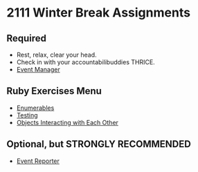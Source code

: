 # 2111 Winter Break Assignments

## Required
* Rest, relax, clear your head.
* Check in with your accountabilibuddies THRICE.
* [Event Manager](https://backend.turing.io/module1/projects/eventmanager)
## Ruby Exercises Menu
* [Enumerables](https://github.com/turingschool/ruby-exercises/tree/main/enumerables)
* [Testing](https://github.com/turingschool/ruby-exercises/tree/main/mythical-creatures)
* [Objects Interacting with Each Other](https://github.com/turingschool/ruby-exercises/tree/main/objects-and-methods)
## Optional, but STRONGLY RECOMMENDED
* [Event Reporter](https://backend.turing.io/module1/projects/event_reporter)
